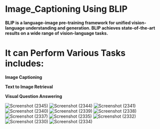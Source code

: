 # Image_Captioning Using BLIP

**BLIP is a language-image pre-training framework for unified vision-language understanding and generation. BLIP achieves state-of-the-art results on a wide range of vision-language tasks.**



# It can Perform Various Tasks includes:

**Image Captioning**

**Text to Image Retrieval**

**Visual Question Answering**









![Screenshot (2345)](https://user-images.githubusercontent.com/54540404/225123912-d62e39b1-5f32-4754-a082-d347f13ea9d6.png)
![Screenshot (2344)](https://user-images.githubusercontent.com/54540404/225128734-8bae6b39-e661-4536-9b6a-3059078af4bb.png)
![Screenshot (2341)](https://user-images.githubusercontent.com/54540404/225129096-d7aa3caf-d44f-4bd1-b50b-632358ffa6f8.png)
![Screenshot (2340)](https://user-images.githubusercontent.com/54540404/225129144-b80e7985-d275-4adf-9184-c1ac247e1466.png)
![Screenshot (2339)](https://user-images.githubusercontent.com/54540404/225129177-6c22b5a7-0a5b-4dc0-8548-069ee21d576a.png)
![Screenshot (2338)](https://user-images.githubusercontent.com/54540404/225129199-3ad5c11f-b940-4a51-b887-2a1f6614de73.png)
![Screenshot (2337)](https://user-images.githubusercontent.com/54540404/225129223-13160932-8591-406d-863d-66da9ba2e297.png)
![Screenshot (2335)](https://user-images.githubusercontent.com/54540404/225129253-3124a45c-93a3-4843-a6e8-143a11c86428.png)
![Screenshot (2332)](https://user-images.githubusercontent.com/54540404/225129291-1cbb7118-afa3-4df4-a72f-00a89cc86924.png)
![Screenshot (2330)](https://user-images.githubusercontent.com/54540404/225129326-acea75ba-8d66-4360-b8b2-7ba64f823790.png)
![Screenshot (2334)](https://user-images.githubusercontent.com/54540404/225129560-fa3b60b7-9023-4977-b8dd-98b7e8edc168.png)


